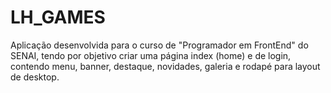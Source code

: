 # LH_GAMES
Aplicação desenvolvida para o curso de "Programador em FrontEnd" do SENAI, tendo por objetivo criar uma página index (home) e de login, contendo menu, banner, destaque, novidades, galeria e rodapé para layout de desktop.
